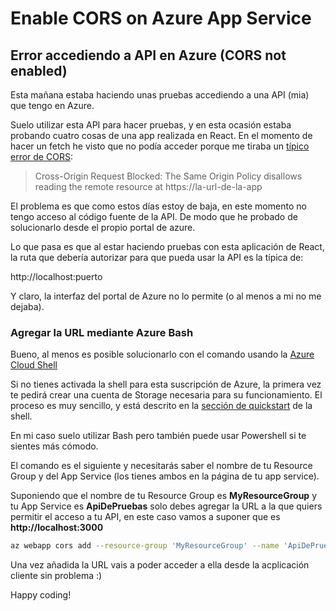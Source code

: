 # Enable CORS on Azure App Service

## Error accediendo a API en Azure (CORS not enabled)

Esta mañana estaba haciendo unas pruebas accediendo a una API (mia) que tengo en Azure.

Suelo utilizar esta API para hacer pruebas, y en esta ocasión estaba probando cuatro cosas de una app realizada en React. En el momento de hacer un fetch he visto que no podía acceder porque me tiraba un [típico error de CORS](https://developer.mozilla.org/en-US/docs/Web/HTTP/CORS/Errors/CORSMissingAllowOrigin):

> Cross-Origin Request Blocked: The Same Origin Policy disallows reading the remote resource at https://la-url-de-la-app

El problema es que como estos días estoy de baja, en este momento no tengo acceso al código fuente de la API. De modo que he probado de solucionarlo desde el propio portal de azure.

Lo que pasa es que al estar haciendo pruebas con esta aplicación de React, la ruta que debería autorizar para que pueda usar la API es la típica de:

http://localhost:puerto 

Y claro, la interfaz del portal de Azure no lo permite (o al menos a mi no me dejaba).

### Agregar la URL mediante Azure Bash

Bueno, al menos es posible solucionarlo con el comando usando la [Azure Cloud Shell](https://learn.microsoft.com/en-us/azure/cloud-shell/overview)

Si no tienes activada la shell para esta suscripción de Azure, la primera vez te pedirá crear una cuenta de Storage necesaria para su funcionamiento. El proceso es muy sencillo, y está descrito en la [sección de quickstart](https://learn.microsoft.com/en-us/azure/cloud-shell/quickstart?tabs=azurecli) de la shell.

En mi caso suelo utilizar Bash pero también puede usar Powershell si te sientes más cómodo.

El comando es el siguiente y necesitarás saber el nombre de tu Resource Group y del App Service (los tienes ambos en la página de tu app service).

Suponiendo que el nombre de tu Resource Group es **MyResourceGroup** y tu App Service es **ApiDePruebas** solo debes agregar la URL a la que quiers permitir el acceso a tu API, en este caso vamos a suponer que es **http://localhost:3000**

``` bash
az webapp cors add --resource-group 'MyResourceGroup' --name 'ApiDePruebas' --allowed-origins 'http://localhost:3000'
```

Una vez añadida la URL vais a poder acceder a ella desde la acplicación cliente sin problema :)

Happy coding!

